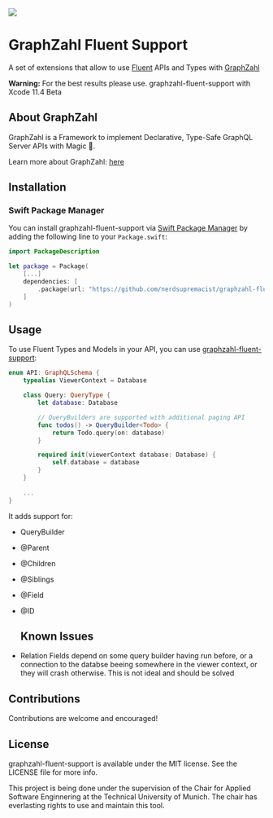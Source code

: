 ![](https://github.com/nerdsupremacist/GraphZahl/raw/master/logo.png)


# GraphZahl Fluent Support
A set of extensions that allow to use [Fluent](https://github.com/vapor/fluent) APIs and Types with [GraphZahl](https://github.com/nerdsupremacist/GraphZahl)

**Warning:** For the best results please use. graphzahl-fluent-support with Xcode 11.4 Beta

## About GraphZahl

GraphZahl is a Framework to implement Declarative, Type-Safe GraphQL Server APIs with Magic 🎩.

Learn more about GraphZahl: [here](https://github.com/nerdsupremacist/GraphZahl)

## Installation
### Swift Package Manager

You can install graphzahl-fluent-support via [Swift Package Manager](https://swift.org/package-manager/) by adding the following line to your `Package.swift`:

```swift
import PackageDescription

let package = Package(
    [...]
    dependencies: [
        .package(url: "https://github.com/nerdsupremacist/graphzahl-fluent-support.git", from: "0.1.0-alpha.")
    ]
)
```

## Usage


To use Fluent Types and Models in your API, you can use [graphzahl-fluent-support](https://github.com/nerdsupremacist/graphzahl-fluent-support):

```swift
enum API: GraphQLSchema {
    typealias ViewerContext = Database

    class Query: QueryType {
        let database: Database

        // QueryBuilders are supported with additional paging API
        func todos() -> QueryBuilder<Todo> {
            return Todo.query(on: database)
        }

        required init(viewerContext database: Database) {
            self.database = database
        }
    }
    
    ...
}
```

It adds support for:

- QueryBuilder<T>
- @Parent
- @Children
- @Siblings
- @Field
- @ID
  
  ## Known Issues

- Relation Fields depend on some query builder having run before, or a connection to the databse beeing somewhere in the viewer context, or they will crash otherwise. This is not ideal and should be solved

## Contributions
Contributions are welcome and encouraged!

## License
graphzahl-fluent-support is available under the MIT license. See the LICENSE file for more info.

This project is being done under the supervision of the Chair for Applied Software Enginnering at the Technical University of Munich. The chair has everlasting rights to use and maintain this tool.
